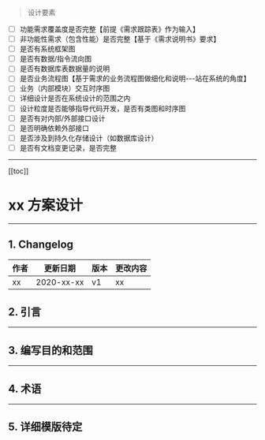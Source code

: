 > 设计要素

- [ ] 功能需求覆盖度是否完整【前提《需求跟踪表》作为输入】
- [ ] 非功能性需求（包含性能）是否完整【基于《需求说明书》要求】
- [ ] 是否有系统框架图
- [ ] 是否有数据/指令流向图
- [ ] 是否有数据库表数据量的说明
- [ ] 是否业务流程图【基于需求的业务流程图做细化和说明---站在系统的角度】
- [ ] 业务（内部模块）交互时序图
- [ ] 详细设计是否在系统设计的范围之内
- [ ] 设计粒度是否能够指导代码开发，是否有类图和时序图
- [ ] 是否有对内部/外部接口设计
- [ ] 是否明确依赖外部接口
- [ ] 是否涉及到持久化存储设计（如数据库设计）
- [ ] 是否有文档变更记录，是否完整

---

[[toc]]

# xx 方案设计

---

## 1. Changelog

| 作者 | 更新日期 | 版本 | 更改内容 |
|---|---|---|---|
| xx | 2020-xx-xx | v1 | xx |

## 2. 引言

---

## 3. 编写目的和范围

---

## 4. 术语

---

## 5. 详细模版待定
